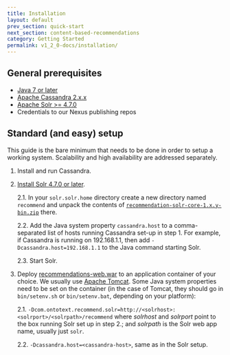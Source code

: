 ```yaml
---
title: Installation
layout: default
prev_section: quick-start
next_section: content-based-recommendations
category: Getting Started
permalink: v1_2_0-docs/installation/
---
```


## General prerequisites

* [Java 7 or later](http://www.oracle.com/technetwork/java/javase/downloads/index.html)
* [Apache Cassandra 2.x.x](http://cassandra.apache.org/)
* [Apache Solr >= 4.7.0](http://lucene.apache.org/solr/)
* Credentials to our Nexus publishing repos

## Standard (and easy) setup

This guide is the bare minimum that needs to be done in order to setup a working system. Scalability and high availability are addressed separately.

1. Install and run Cassandra.
2. [Install Solr 4.7.0 or later](https://cwiki.apache.org/confluence/display/solr/Installing+Solr).

	2.1. In your `solr.solr.home` directory create a new directory named `recommend` and unpack the contents of [`recommendation-solr-core-1.x.y-bin.zip`](http://maven.ontotext.com/content/repositories/publishing-releases/com/ontotext/recommend/recommendations-solr-core/1.0.1/recommendations-solr-core-1.0.1-bin.zip) there.

	2.2. Add the Java system property `cassandra.host` to a comma-separated list of hosts running Cassandra set-up in step 1. For example, if Cassandra is running on 192.168.1.1, then add `-Dcassandra.host=192.168.1.1` to the Java command starting Solr.

	2.3. Start Solr.

3. Deploy [recommendations-web.war](http://maven.ontotext.com/content/repositories/publishing-releases/com/ontotext/recommend/recommendations-web/1.0.1/recommendations-web-1.0.1.war) to an application container of your choice. We usually use [Apache Tomcat](http://tomcat.apache.org/tomcat-7.0-doc/appdev/installation.html). Some Java system properties need to be set on the container (in the case of Tomcat, they should go in `bin/setenv.sh` or `bin/setenv.bat`, depending on your platform):
	
	2.1. `-Dcom.ontotext.recommend.solr=http://<solrhost>:<solrport>/<solrpath>/recommend` where _solrhost_ and _solrport_ point to the box running Solr set up in step 2.; and _solrpath_ is the Solr web app name, usually just `solr`.

	2.2. `-Dcassandra.host=<cassandra-host>`, same as in the Solr setup.
